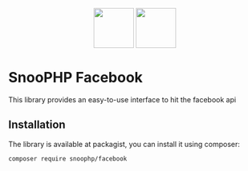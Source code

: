<p align="center"><img src="https://image.ibb.co/mHMgrm/snoophp.png" width="80"/> <img src="https://upload.wikimedia.org/wikipedia/commons/thumb/c/cd/Facebook_logo_%28square%29.png/600px-Facebook_logo_%28square%29.png" height="80"/></p>

# SnooPHP Facebook

This library provides an easy-to-use interface to hit the facebook api

## Installation

The library is available at packagist, you can install it using composer:

```shell
composer require snoophp/facebook
```
